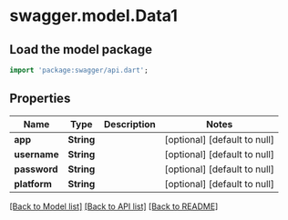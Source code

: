 # swagger.model.Data1

## Load the model package
```dart
import 'package:swagger/api.dart';
```

## Properties
Name | Type | Description | Notes
------------ | ------------- | ------------- | -------------
**app** | **String** |  | [optional] [default to null]
**username** | **String** |  | [optional] [default to null]
**password** | **String** |  | [optional] [default to null]
**platform** | **String** |  | [optional] [default to null]

[[Back to Model list]](../README.md#documentation-for-models) [[Back to API list]](../README.md#documentation-for-api-endpoints) [[Back to README]](../README.md)



